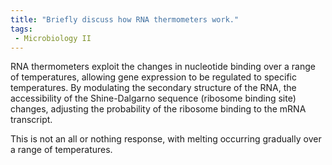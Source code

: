```yaml
---
title: "Briefly discuss how RNA thermometers work."
tags:
 - Microbiology II
---
```

RNA thermometers exploit the changes in nucleotide binding over a range of temperatures, allowing gene expression to be regulated to specific temperatures. By modulating the secondary structure of the RNA, the accessibility of the Shine-Dalgarno sequence (ribosome binding site) changes, adjusting the probability of the ribosome binding to the mRNA transcript.  

This is not an all or nothing response, with melting occurring gradually over a range of temperatures. 
